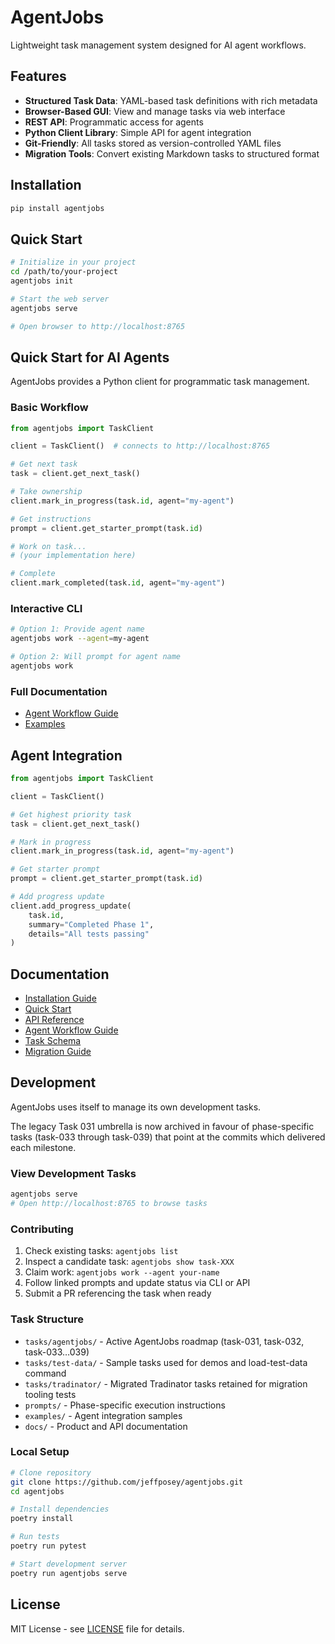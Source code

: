 # AgentJobs

Lightweight task management system designed for AI agent workflows.

## Features

- **Structured Task Data**: YAML-based task definitions with rich metadata
- **Browser-Based GUI**: View and manage tasks via web interface
- **REST API**: Programmatic access for agents
- **Python Client Library**: Simple API for agent integration
- **Git-Friendly**: All tasks stored as version-controlled YAML files
- **Migration Tools**: Convert existing Markdown tasks to structured format

## Installation

```bash
pip install agentjobs
```

## Quick Start

```bash
# Initialize in your project
cd /path/to/your-project
agentjobs init

# Start the web server
agentjobs serve

# Open browser to http://localhost:8765
```

## Quick Start for AI Agents

AgentJobs provides a Python client for programmatic task management.

### Basic Workflow

```python
from agentjobs import TaskClient

client = TaskClient()  # connects to http://localhost:8765

# Get next task
task = client.get_next_task()

# Take ownership
client.mark_in_progress(task.id, agent="my-agent")

# Get instructions
prompt = client.get_starter_prompt(task.id)

# Work on task...
# (your implementation here)

# Complete
client.mark_completed(task.id, agent="my-agent")
```

### Interactive CLI

```bash
# Option 1: Provide agent name
agentjobs work --agent=my-agent

# Option 2: Will prompt for agent name
agentjobs work
```

### Full Documentation

- [Agent Workflow Guide](docs/agent-workflow.md)
- [Examples](examples/)

## Agent Integration

```python
from agentjobs import TaskClient

client = TaskClient()

# Get highest priority task
task = client.get_next_task()

# Mark in progress
client.mark_in_progress(task.id, agent="my-agent")

# Get starter prompt
prompt = client.get_starter_prompt(task.id)

# Add progress update
client.add_progress_update(
    task.id,
    summary="Completed Phase 1",
    details="All tests passing"
)
```

## Documentation

- [Installation Guide](docs/installation.md)
- [Quick Start](docs/quickstart.md)
- [API Reference](docs/api-reference.md)
- [Agent Workflow Guide](docs/agent-workflow.md)
- [Task Schema](docs/task-schema.md)
- [Migration Guide](docs/migration-guide.md)

## Development

AgentJobs uses itself to manage its own development tasks.

The legacy Task 031 umbrella is now archived in favour of phase-specific tasks (task-033 through task-039) that point at the commits which delivered each milestone.

### View Development Tasks

```bash
agentjobs serve
# Open http://localhost:8765 to browse tasks
```

### Contributing

1. Check existing tasks: `agentjobs list`
2. Inspect a candidate task: `agentjobs show task-XXX`
3. Claim work: `agentjobs work --agent your-name`
4. Follow linked prompts and update status via CLI or API
5. Submit a PR referencing the task when ready

### Task Structure

- `tasks/agentjobs/` - Active AgentJobs roadmap (task-031, task-032, task-033…039)
- `tasks/test-data/` - Sample tasks used for demos and load-test-data command
- `tasks/tradinator/` - Migrated Tradinator tasks retained for migration tooling tests
- `prompts/` - Phase-specific execution instructions
- `examples/` - Agent integration samples
- `docs/` - Product and API documentation

### Local Setup

```bash
# Clone repository
git clone https://github.com/jeffposey/agentjobs.git
cd agentjobs

# Install dependencies
poetry install

# Run tests
poetry run pytest

# Start development server
poetry run agentjobs serve
```


## License

MIT License - see [LICENSE](LICENSE) file for details.
